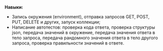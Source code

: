 **Навыки:**
- Запись окружения (environment), отправка запросов GET, POST, PUT, DELETE и других, запуск коллекции;
- Написание автотестов: проверка кода ответа, проверка структуры json, передача значений в окружение, передача значения ответа в тело запроса, передача рандомного значения ответа в тело другого запросa, проверка правильности значений в ответе.
